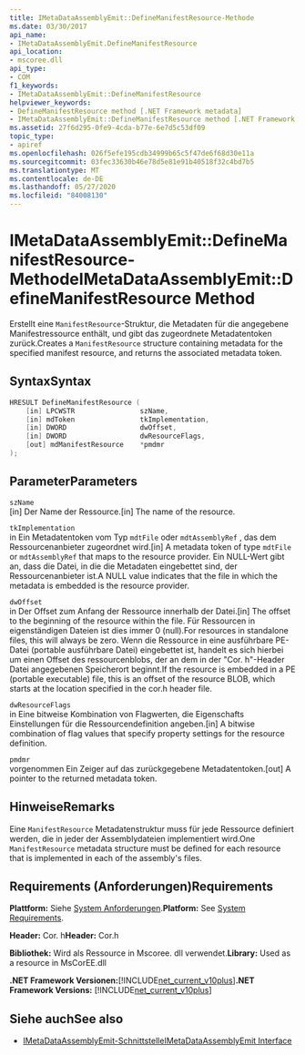 ```yaml
---
title: IMetaDataAssemblyEmit::DefineManifestResource-Methode
ms.date: 03/30/2017
api_name:
- IMetaDataAssemblyEmit.DefineManifestResource
api_location:
- mscoree.dll
api_type:
- COM
f1_keywords:
- IMetaDataAssemblyEmit::DefineManifestResource
helpviewer_keywords:
- DefineManifestResource method [.NET Framework metadata]
- IMetaDataAssemblyEmit::DefineManifestResource method [.NET Framework metadata]
ms.assetid: 27f6d295-0fe9-4cda-b77e-6e7d5c53df09
topic_type:
- apiref
ms.openlocfilehash: 026f5efe195cdb34999b65c5f47de6f68d30e11a
ms.sourcegitcommit: 03fec33630b46e78d5e81e91b40518f32c4bd7b5
ms.translationtype: MT
ms.contentlocale: de-DE
ms.lasthandoff: 05/27/2020
ms.locfileid: "84008130"
---
```

# <a name="imetadataassemblyemitdefinemanifestresource-method"></a><span data-ttu-id="52f3a-102">IMetaDataAssemblyEmit::DefineManifestResource-Methode</span><span class="sxs-lookup"><span data-stu-id="52f3a-102">IMetaDataAssemblyEmit::DefineManifestResource Method</span></span>
<span data-ttu-id="52f3a-103">Erstellt eine `ManifestResource`-Struktur, die Metadaten für die angegebene Manifestressource enthält, und gibt das zugeordnete Metadatentoken zurück.</span><span class="sxs-lookup"><span data-stu-id="52f3a-103">Creates a `ManifestResource` structure containing metadata for the specified manifest resource, and returns the associated metadata token.</span></span>  
  
## <a name="syntax"></a><span data-ttu-id="52f3a-104">Syntax</span><span class="sxs-lookup"><span data-stu-id="52f3a-104">Syntax</span></span>  
  
```cpp  
HRESULT DefineManifestResource (  
    [in] LPCWSTR                szName,
    [in] mdToken                tkImplementation,
    [in] DWORD                  dwOffset,
    [in] DWORD                  dwResourceFlags,  
    [out] mdManifestResource    *pmdmr  
);  
```  
  
## <a name="parameters"></a><span data-ttu-id="52f3a-105">Parameter</span><span class="sxs-lookup"><span data-stu-id="52f3a-105">Parameters</span></span>  
 `szName`  
 <span data-ttu-id="52f3a-106">[in] Der Name der Ressource.</span><span class="sxs-lookup"><span data-stu-id="52f3a-106">[in] The name of the resource.</span></span>  
  
 `tkImplementation`  
 <span data-ttu-id="52f3a-107">in Ein Metadatentoken vom Typ `mdtFile` oder `mdtAssemblyRef` , das dem Ressourcenanbieter zugeordnet wird.</span><span class="sxs-lookup"><span data-stu-id="52f3a-107">[in] A metadata token of type `mdtFile` or `mdtAssemblyRef` that maps to the resource provider.</span></span> <span data-ttu-id="52f3a-108">Ein NULL-Wert gibt an, dass die Datei, in die die Metadaten eingebettet sind, der Ressourcenanbieter ist.</span><span class="sxs-lookup"><span data-stu-id="52f3a-108">A NULL value indicates that the file in which the metadata is embedded is the resource provider.</span></span>  
  
 `dwOffset`  
 <span data-ttu-id="52f3a-109">in Der Offset zum Anfang der Ressource innerhalb der Datei.</span><span class="sxs-lookup"><span data-stu-id="52f3a-109">[in] The offset to the beginning of the resource within the file.</span></span> <span data-ttu-id="52f3a-110">Für Ressourcen in eigenständigen Dateien ist dies immer 0 (null).</span><span class="sxs-lookup"><span data-stu-id="52f3a-110">For resources in standalone files, this will always be zero.</span></span> <span data-ttu-id="52f3a-111">Wenn die Ressource in eine ausführbare PE-Datei (portable ausführbare Datei) eingebettet ist, handelt es sich hierbei um einen Offset des ressourcenblobs, der an dem in der "Cor. h"-Header Datei angegebenen Speicherort beginnt.</span><span class="sxs-lookup"><span data-stu-id="52f3a-111">If the resource is embedded in a PE (portable executable) file, this is an offset of the resource BLOB, which starts at the location specified in the cor.h header file.</span></span>  
  
 `dwResourceFlags`  
 <span data-ttu-id="52f3a-112">in Eine bitweise Kombination von Flagwerten, die Eigenschafts Einstellungen für die Ressourcendefinition angeben.</span><span class="sxs-lookup"><span data-stu-id="52f3a-112">[in] A bitwise combination of flag values that specify property settings for the resource definition.</span></span>  
  
 `pmdmr`  
 <span data-ttu-id="52f3a-113">vorgenommen Ein Zeiger auf das zurückgegebene Metadatentoken.</span><span class="sxs-lookup"><span data-stu-id="52f3a-113">[out] A pointer to the returned metadata token.</span></span>  
  
## <a name="remarks"></a><span data-ttu-id="52f3a-114">Hinweise</span><span class="sxs-lookup"><span data-stu-id="52f3a-114">Remarks</span></span>  
 <span data-ttu-id="52f3a-115">Eine `ManifestResource` Metadatenstruktur muss für jede Ressource definiert werden, die in jeder der Assemblydateien implementiert wird.</span><span class="sxs-lookup"><span data-stu-id="52f3a-115">One `ManifestResource` metadata structure must be defined for each resource that is implemented in each of the assembly's files.</span></span>  
  
## <a name="requirements"></a><span data-ttu-id="52f3a-116">Requirements (Anforderungen)</span><span class="sxs-lookup"><span data-stu-id="52f3a-116">Requirements</span></span>  
 <span data-ttu-id="52f3a-117">**Plattform:** Siehe [System Anforderungen](../../get-started/system-requirements.md).</span><span class="sxs-lookup"><span data-stu-id="52f3a-117">**Platform:** See [System Requirements](../../get-started/system-requirements.md).</span></span>  
  
 <span data-ttu-id="52f3a-118">**Header:** Cor. h</span><span class="sxs-lookup"><span data-stu-id="52f3a-118">**Header:** Cor.h</span></span>  
  
 <span data-ttu-id="52f3a-119">**Bibliothek:** Wird als Ressource in Mscoree. dll verwendet.</span><span class="sxs-lookup"><span data-stu-id="52f3a-119">**Library:** Used as a resource in MsCorEE.dll</span></span>  
  
 <span data-ttu-id="52f3a-120">**.NET Framework Versionen:**[!INCLUDE[net_current_v10plus](../../../../includes/net-current-v10plus-md.md)]</span><span class="sxs-lookup"><span data-stu-id="52f3a-120">**.NET Framework Versions:** [!INCLUDE[net_current_v10plus](../../../../includes/net-current-v10plus-md.md)]</span></span>  
  
## <a name="see-also"></a><span data-ttu-id="52f3a-121">Siehe auch</span><span class="sxs-lookup"><span data-stu-id="52f3a-121">See also</span></span>

- [<span data-ttu-id="52f3a-122">IMetaDataAssemblyEmit-Schnittstelle</span><span class="sxs-lookup"><span data-stu-id="52f3a-122">IMetaDataAssemblyEmit Interface</span></span>](imetadataassemblyemit-interface.md)
